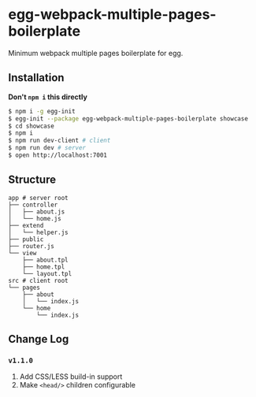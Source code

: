 # egg-webpack-multiple-pages-boilerplate

Minimum webpack multiple pages boilerplate for egg.

## Installation

**Don't `npm i` this directly**

```bash
$ npm i -g egg-init
$ egg-init --package egg-webpack-multiple-pages-boilerplate showcase
$ cd showcase
$ npm i
$ npm run dev-client # client
$ npm run dev # server
$ open http://localhost:7001
```

## Structure

```
app # server root
├── controller
│   ├── about.js
│   └── home.js
├── extend
│   └── helper.js
├── public
├── router.js
└── view
    ├── about.tpl
    ├── home.tpl
    └── layout.tpl
src # client root
└── pages
    ├── about
    │   └── index.js
    └── home
        └── index.js

```

## Change Log

### `v1.1.0`

1. Add CSS/LESS build-in support
2. Make `<head/>` children configurable

